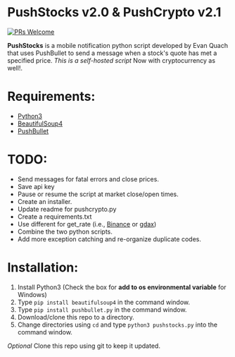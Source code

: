 # PushStocks v2.0 & PushCrypto v2.1

[![PRs Welcome](https://img.shields.io/badge/PRs-welcome-brightgreen.svg?style=flat-square)](http://makeapullrequest.com)

**PushStocks** is a mobile notification python script developed by Evan Quach that uses PushBullet to send a message when a stock's quote has met a specified price. *This is a self-hosted script*
Now with cryptocurrency as well!.

# Requirements:
* [Python3](https://www.python.org)
* [BeautifulSoup4](https://www.crummy.com/software/BeautifulSoup/)
* [PushBullet](https://www.pushbullet.com)

# TODO:
* Send messages for fatal errors and close prices.
* Save api key
* Pause or resume the script at market close/open times.
* Create an installer.
* Update readme for pushcrypto.py
* Create a requirements.txt
* Use different for get_rate (i.e., [Binance](https://www.binance.com/tradeDetail.html?symbol=XLM_BTC) or [gdax](https://www.gdax.com/trade/BTC-USD))
* Combine the two python scripts.
* Add more exception catching and re-organize duplicate codes.

# Installation:
1) Install Python3 (Check the box for **add to os environmental variable** for Windows)
2) Type `pip install beautifulsoup4` in the command window.
3) Type `pip install pushbullet.py` in the command window.
4) Download/clone this repo to a directory.
5) Change directories using `cd` and type `python3 pushstocks.py` into the command window.

*Optional* Clone this repo using git to keep it updated.
